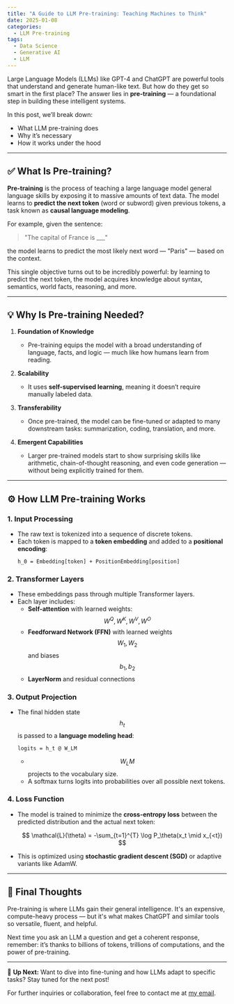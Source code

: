 ```yaml
---
title: "A Guide to LLM Pre-training: Teaching Machines to Think"
date: 2025-01-08
categories:
  - LLM Pre-training
tags:
  - Data Science
  - Generative AI
  - LLM
---
```


Large Language Models (LLMs) like GPT-4 and ChatGPT are powerful tools that understand and generate human-like text. But how do they get so smart in the first place? The answer lies in **pre-training** — a foundational step in building these intelligent systems.

In this post, we’ll break down:
- What LLM pre-training does
- Why it’s necessary
- How it works under the hood

---

## ✅ What Is Pre-training?

**Pre-training** is the process of teaching a large language model general language skills by exposing it to massive amounts of text data. The model learns to **predict the next token** (word or subword) given previous tokens, a task known as **causal language modeling**.

For example, given the sentence:
> "The capital of France is ___"

the model learns to predict the most likely next word — "Paris" — based on the context.

This single objective turns out to be incredibly powerful: by learning to predict the next token, the model acquires knowledge about syntax, semantics, world facts, reasoning, and more.

---

## 💡 Why Is Pre-training Needed?

1. **Foundation of Knowledge**
   - Pre-training equips the model with a broad understanding of language, facts, and logic — much like how humans learn from reading.

2. **Scalability**
   - It uses **self-supervised learning**, meaning it doesn’t require manually labeled data.

3. **Transferability**
   - Once pre-trained, the model can be fine-tuned or adapted to many downstream tasks: summarization, coding, translation, and more.

4. **Emergent Capabilities**
   - Larger pre-trained models start to show surprising skills like arithmetic, chain-of-thought reasoning, and even code generation — without being explicitly trained for them.

---

## ⚙️ How LLM Pre-training Works

### 1. **Input Processing**

- The raw text is tokenized into a sequence of discrete tokens.
- Each token is mapped to a **token embedding** and added to a **positional encoding**:
  ```
  h_0 = Embedding[token] + PositionEmbedding[position]
  ```

### 2. **Transformer Layers**

- These embeddings pass through multiple Transformer layers.
- Each layer includes:
  - **Self-attention** with learned weights: $$ W^Q, W^K, W^V, W^O $$
  - **Feedforward Network (FFN)** with learned weights $$ W_1, W_2 $$ and biases $$ b_1, b_2 $$
  - **LayerNorm** and residual connections

### 3. **Output Projection**

- The final hidden state $$ h_t $$ is passed to a **language modeling head**:
  ```
  logits = h_t @ W_LM
  ```
  - $$ W_LM $$ projects to the vocabulary size.
  - A softmax turns logits into probabilities over all possible next tokens.

### 4. **Loss Function**

- The model is trained to minimize the **cross-entropy loss** between the predicted distribution and the actual next token:
  
  $$ \mathcal{L}(\theta) = -\sum_{t=1}^{T} \log P_\theta(x_t \mid x_{<t}) $$

- This is optimized using **stochastic gradient descent (SGD)** or adaptive variants like AdamW.

---

## 🎯 Final Thoughts

Pre-training is where LLMs gain their general intelligence. It's an expensive, compute-heavy process — but it's what makes ChatGPT and similar tools so versatile, fluent, and helpful.

Next time you ask an LLM a question and get a coherent response, remember: it’s thanks to billions of tokens, trillions of computations, and the power of pre-training.

---

🧠 **Up Next:** Want to dive into fine-tuning and how LLMs adapt to specific tasks? Stay tuned for the next post!

For further inquiries or collaboration, feel free to contact me at [my email](mailto\:tungvutelecom@gmail.com).








